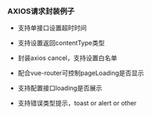 ### AXIOS请求封装例子

- 支持单接口设置超时时间

- 支持设置返回contentType类型

- 封装axios cancel，支持设置白名单

- 配合vue-router可控制pageLoading是否显示

- 支持配置接口loading是否展示

- 支持错误类型提示，toast or alert or other